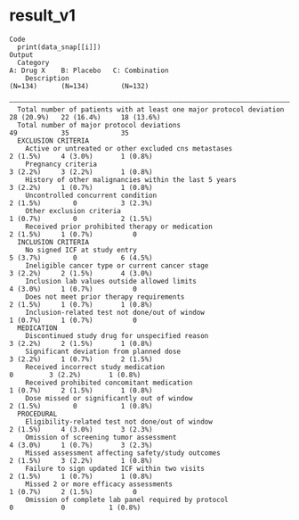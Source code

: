 # result_v1

    Code
      print(data_snap[[i]])
    Output
      Category                                                              A: Drug X    B: Placebo   C: Combination
        Description                                                          (N=134)      (N=134)        (N=132)    
      ——————————————————————————————————————————————————————————————————————————————————————————————————————————————
      Total number of patients with at least one major protocol deviation   28 (20.9%)   22 (16.4%)     18 (13.6%)  
      Total number of major protocol deviations                                 49           35             35      
      EXCLUSION CRITERIA                                                                                            
        Active or untreated or other excluded cns metastases                 2 (1.5%)     4 (3.0%)       1 (0.8%)   
        Pregnancy criteria                                                   3 (2.2%)     3 (2.2%)       1 (0.8%)   
        History of other malignancies within the last 5 years                3 (2.2%)     1 (0.7%)       1 (0.8%)   
        Uncontrolled concurrent condition                                    2 (1.5%)        0           3 (2.3%)   
        Other exclusion criteria                                             1 (0.7%)        0           2 (1.5%)   
        Received prior prohibited therapy or medication                      2 (1.5%)     1 (0.7%)          0       
      INCLUSION CRITERIA                                                                                            
        No signed ICF at study entry                                         5 (3.7%)        0           6 (4.5%)   
        Ineligible cancer type or current cancer stage                       3 (2.2%)     2 (1.5%)       4 (3.0%)   
        Inclusion lab values outside allowed limits                          4 (3.0%)     1 (0.7%)          0       
        Does not meet prior therapy requirements                             2 (1.5%)     1 (0.7%)       1 (0.8%)   
        Inclusion-related test not done/out of window                        1 (0.7%)     1 (0.7%)          0       
      MEDICATION                                                                                                    
        Discontinued study drug for unspecified reason                       3 (2.2%)     2 (1.5%)       1 (0.8%)   
        Significant deviation from planned dose                              3 (2.2%)     1 (0.7%)       2 (1.5%)   
        Received incorrect study medication                                     0         3 (2.2%)       1 (0.8%)   
        Received prohibited concomitant medication                           1 (0.7%)     2 (1.5%)       1 (0.8%)   
        Dose missed or significantly out of window                           2 (1.5%)        0           1 (0.8%)   
      PROCEDURAL                                                                                                    
        Eligibility-related test not done/out of window                      2 (1.5%)     4 (3.0%)       3 (2.3%)   
        Omission of screening tumor assessment                               4 (3.0%)     1 (0.7%)       3 (2.3%)   
        Missed assessment affecting safety/study outcomes                    2 (1.5%)     3 (2.2%)       1 (0.8%)   
        Failure to sign updated ICF within two visits                        2 (1.5%)     1 (0.7%)       1 (0.8%)   
        Missed 2 or more efficacy assessments                                1 (0.7%)     2 (1.5%)          0       
        Omission of complete lab panel required by protocol                     0            0           1 (0.8%)   


